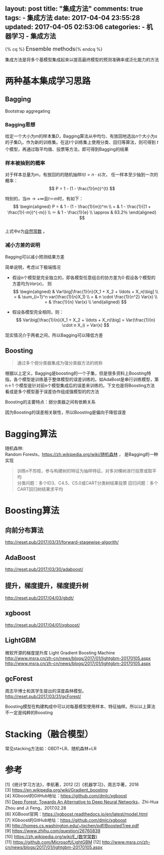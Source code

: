 layout: post
title: "集成方法"
comments: true
tags:
	- 集成方法
date:  2017-04-04 23:55:28
updated: 2017-04-05 02:53:06
categories:
    - 机器学习
    - 集成方法
---

{% cq %} <font size=4>Ensemble methods</font>{% endcq %}

集成方法是将多个基模型集成起来以提高最终模型的预测准确率或泛化能力的方法
<!-- more --> 

# 两种基本集成学习思路

## Bagging  
Bootstrap aggregating  

### Bagging思想  

>
给定一个大小为$m$的样本集$D$，Bagging算法从中均匀、有放回地选出$n$个大小为$s$的子集$D_{i}$，作为新的训练集。在这$t$个训练集上使用分类、回归等算法，则可得到 $t$个模型，再通过取平均值、投票等方法，即可得到Bagging的结果

### 样本被抽到的概率  

对于样本总量为m，有放回的的随机抽样$t(t =n \cdot s)$次， 任一样本至少抽到一次的概率：
$$
P = 1 - (1 - \frac{1}{m})^{t}
$$

特别的，当$m \rightarrow +\infty$且$t＝m$时，有如下：
$$
\begin{aligned}
P = & 1 - (1 - \frac{1}{m})^m \\
= & 1 - \frac{1}{(1 + \frac{1}{-m})^{-m}} \\
＝ & 1 - \frac{1}{e} \\
\approx & 63.2％ 
\end{aligned}
$$  
上式中$e$为[自然常数](https://zh.wikipedia.org/wiki/E_(数学常数)) 。

### 减小方差的说明
Bagging可以减小预测结果方差

简单说明，考虑以下极端情况

* 假设n个模型是完全独立的，即各模型任意组合的协方差为0
	假设各个模型的方差均为$Var(x)$， 则
	$$
	\begin{aligned}
	& Var\big[\frac{1}{n}(X_1 + X_2 + \ldots + X_n)\big]  \\
	= & \sum_{i=1}^n var(\frac{1}{n}X_1) \\
	= & n \cdot \frac{1}{n^2} Var(x) \\
	= & \frac{1}{n} Var(x) \\
	\end{aligned}
	$$

* 假设各模型完全相同，则：
$$
Var\big[\frac{1}{n}(X_1 + X_2 + \ldots + X_n)\big] = Var(\frac{1}{n} \cdot n X_i) = Var(x)
$$  

现实情况介于两者之间，所以Bagging可以降低方差


## Boosting  
> 通过多个弱分类器集成为强分类器方法的统称 

根据以上定义，Bagging是boosting的一个子集，但是很多资料上Boosting特指，各个模型是训练基于整体模型的误差训练的。如AdaBost是串行训练模型，第n＋1
个模型是针对前n个模型集成后的误差来训练的。下文也是将Boosting方法看成是多个模型基于误差协作组成强模型的的方法

Boosting的主要特点：弱分类器之间有依赖关系

因为Boosting的误差相关联性，所以Boosting是偏向于降低误差

# Bagging算法
随机森林:  
Random Forests，<https://zh.wikipedia.org/wiki/随机森林> ， 是Bagging的一种实现 

> 训练n不剪枝，参与构建树的特征为抽样特征，对多对棵树进行投票或取平均  
> 分类问题：多个ID3、C4.5、C5.0或CART分类树结果投票 
> 回归问题：多个CART回归树结果求平均  

# Boosting算法  
## 向前分布算法  
 <http://reset.pub/2017/03/31/forward-stagewise-algorith/>  

## AdaBoost    
<http://reset.pub/2017/03/30/adaboost/>   

## 提升，梯度提升，梯度提升树  
<http://reset.pub/2017/04/03/gbdt/>   

## xgboost  
<http://reset.pub/2017/04/01/xgboost/>  

## LightGBM  
微软开源的梯度提升库
Light Gradient Boosting Machine  
<http://www.msra.cn/zh-cn/news/blogs/2017/01/lightgbm-20170105.aspx>  
<http://www.msra.cn/zh-cn/news/blogs/2017/01/lightgbm-20170105.aspx>  

## gcForest  
周志华博士和其学生提出的深度森林模型。
<http://reset.pub/2017/03/31/gcForest/>  

Boosting模型在构建构成中可以对每基模型使用样本、特征抽样。所以以上算法不一定是纯粹的Boosting

# Stacking（融合模型）

常见stacking方法如：GBDT+LR、随机森林+LR



# 参考 
[1]《统计学习方法》，李航著，2012 
[2]《机器学习》，周志华著，2016  
[3] https://en.wikipedia.org/wiki/Gradient_boosting  
[4] XGboost的GitHub地址：<https://github.com/dmlc/xgboost>   
\[5\] [Deep Forest: Towards An Alternative to Deep Neural Networks](https://arxiv.org/pdf/1702.08835.pdf)，Zhi-Hua Zhou and Ji Feng，2017.02.28  
[6] XGBoost官网：<https://xgboost.readthedocs.io/en/latest/model.html>  
[7] XGboost的GitHub地址：<https://github.com/dmlc/xgboost>  
[8] <http://homes.cs.washington.edu/~tqchen/pdf/BoostedTree.pdf>  
[9] <https://www.zhihu.com/question/26760839>  
[10] <https://zh.wikipedia.org/wiki/E_(数学常数)>  
[11] <https://github.com/Microsoft/LightGBM>
[12] <http://www.msra.cn/zh-cn/news/blogs/2017/01/lightgbm-20170105.aspx>


